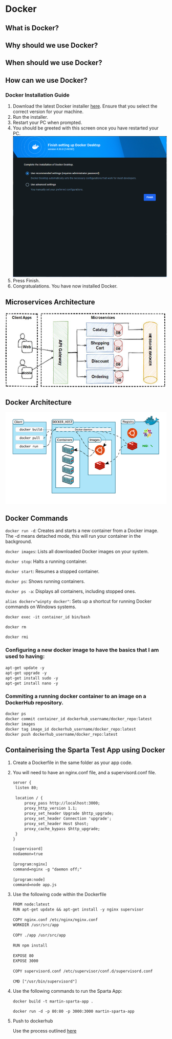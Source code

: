 # Docker

## What is Docker?

## Why should we use Docker?

## When should we use Docker?

## How can we use Docker?

### Docker Installation Guide
1. Download the latest Docker installer [here](https://www.docker.com/products/docker-desktop/). Ensure that you select the correct version for your machine.
2. Run the installer.
3. Restart your PC when prompted.
4. You should be greeted with this screen once you have restarted your PC.<br>
   ![alt text](image.png)<br>
5. Press Finish.
6. Congratualations. You have now installed Docker.

## Microservices Architecture
![alt text](image-2.png)
## Docker Architecture
![alt text](image-1.png)


## Docker Commands
`docker run -d`: Creates and starts a new container from a Docker image. The -d means detached mode, this will run your container in the background.

`docker images`: Lists all downloaded Docker images on your system.

`docker stop`: Halts a running container.

`docker start`: Resumes a stopped container.

`docker ps`: Shows running containers.

`docker ps -a`: Displays all containers, including stopped ones.

`alias docker="winpty docker"`: Sets up a shortcut for running Docker commands on Windows systems.

`docker exec -it container_id bin/bash`

`docker rm`

`docker rmi`

### Configuring a new docker image to have the basics that I am used to having:
```
apt-get update -y
apt-get upgrade -y
apt-get install sudo -y
apt-get install nano -y
```




### Commiting a running docker container to an image on a DockerHub repository.
```
docker ps
docker commit container_id dockerhub_username/docker_repo:latest
docker images
docker tag image_id dockerhub_username/docker_repo:latest
docker push dockerhub_username/docker_repo:latest
```


## Containerising the Sparta Test App using Docker

1. Create a Dockerfile in the same folder as your app code.
2. You will need to have an nginx.conf file, and a supervisord.conf file.
   
   ```
   server {
    listen 80;

    location / {
        proxy_pass http://localhost:3000;
        proxy_http_version 1.1;
        proxy_set_header Upgrade $http_upgrade;
        proxy_set_header Connection 'upgrade';
        proxy_set_header Host $host;
        proxy_cache_bypass $http_upgrade;
    }
   }
   ```

   ```
   [supervisord]
   nodaemon=true

   [program:nginx]
   command=nginx -g "daemon off;"

   [program:node]
   command=node app.js
   ```

3. Use the following code within the Dockerfile
   ```
   FROM node:latest
   RUN apt-get update && apt-get install -y nginx supervisor

   COPY nginx.conf /etc/nginx/nginx.conf
   WORKDIR /usr/src/app

   COPY ./app /usr/src/app

   RUN npm install

   EXPOSE 80
   EXPOSE 3000

   COPY supervisord.conf /etc/supervisor/conf.d/supervisord.conf

   CMD ["/usr/bin/supervisord"]
   ```

4. Use the following commands to run the Sparta App:
   
   `docker build -t martin-sparta-app .`

   `docker run -d -p 80:80 -p 3000:3000 martin-sparta-app`

5. Push to dockerhub
   
   Use the process outlined [here](https://github.com/Martin-Muraskovas/microservices_learning/blob/main/docker/readme.md#commiting-a-running-docker-container-to-an-image-on-a-dockerhub-repository)